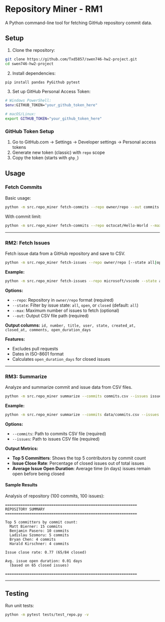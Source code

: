 # Repository Miner - RM1

A Python command-line tool for fetching GitHub repository commit data.

## Setup

1. Clone the repository:
```bash
git clone https://github.com/Txd5857/swen746-hw2-project.git
cd swen746-hw2-project
```

2. Install dependencies:
```bash
pip install pandas PyGithub pytest
```

3. Set up GitHub Personal Access Token:
```bash
# Windows PowerShell:
$env:GITHUB_TOKEN="your_github_token_here"

# macOS/Linux:
export GITHUB_TOKEN="your_github_token_here"
```

### GitHub Token Setup

1. Go to GitHub.com → Settings → Developer settings → Personal access tokens
2. Generate new token (classic) with `repo` scope
3. Copy the token (starts with `ghp_`)

## Usage

### Fetch Commits

Basic usage:
```bash
python -m src.repo_miner fetch-commits --repo owner/repo --out commits.csv
```

With commit limit:
```bash
python -m src.repo_miner fetch-commits --repo octocat/Hello-World --max 5 --out commits.csv
```

---

### RM2: Fetch Issues

Fetch issue data from a GitHub repository and save to CSV.
```bash
python -m src.repo_miner fetch-issues --repo owner/repo [--state all|open|closed] [--max 50] --out issues.csv
```

**Example:**
```bash
python -m src.repo_miner fetch-issues --repo microsoft/vscode --state all --max 100 --out data/issues.csv
```

**Options:**
- `--repo`: Repository in `owner/repo` format (required)
- `--state`: Filter by issue state: `all`, `open`, or `closed` (default: `all`)
- `--max`: Maximum number of issues to fetch (optional)
- `--out`: Output CSV file path (required)

**Output columns:** `id, number, title, user, state, created_at, closed_at, comments, open_duration_days`

**Features:**
- Excludes pull requests
- Dates in ISO-8601 format
- Calculates `open_duration_days` for closed issues

---

### RM3: Summarize

Analyze and summarize commit and issue data from CSV files.
```bash
python -m src.repo_miner summarize --commits commits.csv --issues issues.csv
```

**Example:**
```bash
python -m src.repo_miner summarize --commits data/commits.csv --issues data/issues.csv
```

**Options:**
- `--commits`: Path to commits CSV file (required)
- `--issues`: Path to issues CSV file (required)

**Output Metrics:**
- **Top 5 Committers**: Shows the top 5 contributors by commit count
- **Issue Close Rate**: Percentage of closed issues out of total issues
- **Average Issue Open Duration**: Average time (in days) issues remain open before being closed

#### Sample Results

Analysis of repository (100 commits, 100 issues):
```
============================================================
REPOSITORY SUMMARY
============================================================

Top 5 committers by commit count:
  Matt Bierner: 15 commits
  Benjamin Pasero: 10 commits
  Ladislau Szomoru: 5 commits
  Bryan Chen: 4 commits
  Harald Kirschner: 4 commits

Issue close rate: 0.77 (65/84 closed)

Avg. issue open duration: 0.01 days
  (based on 65 closed issues)

============================================================
```

---

## Testing

Run unit tests:
```bash
python -m pytest tests/test_repo.py -v
```